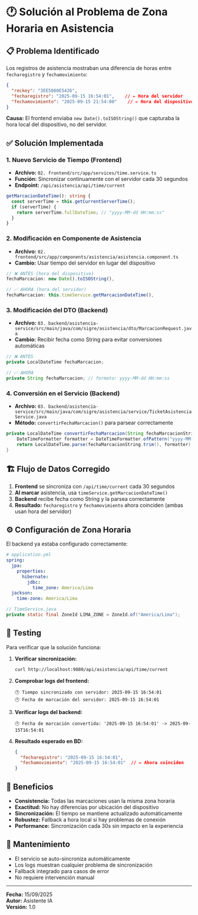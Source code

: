 # 🕐 Solución al Problema de Zona Horaria en Asistencia

## 📋 **Problema Identificado**

Los registros de asistencia mostraban una diferencia de horas entre `fecharegistro` y `fechamovimiento`:

```json
{
  "reckey": "3EE5060E5426",
  "fecharegistro": "2025-09-15 16:54:01",    // ← Hora del servidor
  "fechamovimiento": "2025-09-15 21:54:00"    // ← Hora del dispositivo (+5h diferencia)
}
```

**Causa:** El frontend enviaba `new Date().toISOString()` que capturaba la hora local del dispositivo, no del servidor.

## ✅ **Solución Implementada**

### 1. **Nuevo Servicio de Tiempo (Frontend)**
- **Archivo:** `02. frontend/src/app/services/time.service.ts`
- **Función:** Sincronizar continuamente con el servidor cada 30 segundos
- **Endpoint:** `/api/asistencia/api/time/current`

```typescript
getMarcacionDateTime(): string {
  const serverTime = this.getCurrentServerTime();
  if (serverTime) {
    return serverTime.fullDateTime; // "yyyy-MM-dd HH:mm:ss"
  }
}
```

### 2. **Modificación en Componente de Asistencia**
- **Archivo:** `02. frontend/src/app/components/asistencia/asistencia.component.ts`
- **Cambio:** Usar tiempo del servidor en lugar del dispositivo

```typescript
// ❌ ANTES (hora del dispositivo)
fechaMarcacion: new Date().toISOString(),

// ✅ AHORA (hora del servidor)
fechaMarcacion: this.timeService.getMarcacionDateTime(),
```

### 3. **Modificación del DTO (Backend)**
- **Archivo:** `03. backend/asistencia-service/src/main/java/com/sigre/asistencia/dto/MarcacionRequest.java`
- **Cambio:** Recibir fecha como String para evitar conversiones automáticas

```java
// ❌ ANTES
private LocalDateTime fechaMarcacion;

// ✅ AHORA  
private String fechaMarcacion; // formato: yyyy-MM-dd HH:mm:ss
```

### 4. **Conversión en el Servicio (Backend)**
- **Archivo:** `03. backend/asistencia-service/src/main/java/com/sigre/asistencia/service/TicketAsistenciaService.java`
- **Método:** `convertirFechaMarcacion()` para parsear correctamente

```java
private LocalDateTime convertirFechaMarcacion(String fechaMarcacionString, LocalDateTime fechaPorDefecto) {
    DateTimeFormatter formatter = DateTimeFormatter.ofPattern("yyyy-MM-dd HH:mm:ss");
    return LocalDateTime.parse(fechaMarcacionString.trim(), formatter);
}
```

## 🏗️ **Flujo de Datos Corregido**

1. **Frontend** se sincroniza con `/api/time/current` cada 30 segundos
2. **Al marcar** asistencia, usa `timeService.getMarcacionDateTime()` 
3. **Backend** recibe fecha como String y la parsea correctamente
4. **Resultado:** `fecharegistro` y `fechamovimiento` ahora coinciden (ambas usan hora del servidor)

## ⚙️ **Configuración de Zona Horaria**

El backend ya estaba configurado correctamente:

```yaml
# application.yml
spring:
  jpa:
    properties:
      hibernate:
        jdbc:
          time_zone: America/Lima
  jackson:
    time-zone: America/Lima
```

```java
// TimeService.java
private static final ZoneId LIMA_ZONE = ZoneId.of("America/Lima");
```

## 🧪 **Testing**

Para verificar que la solución funciona:

1. **Verificar sincronización:**
   ```bash
   curl http://localhost:9080/api/asistencia/api/time/current
   ```

2. **Comprobar logs del frontend:**
   ```
   🕐 Tiempo sincronizado con servidor: 2025-09-15 16:54:01
   🕐 Fecha de marcación del servidor: 2025-09-15 16:54:01
   ```

3. **Verificar logs del backend:**
   ```
   🕐 Fecha de marcación convertida: '2025-09-15 16:54:01' -> 2025-09-15T16:54:01
   ```

4. **Resultado esperado en BD:**
   ```json
   {
     "fecharegistro": "2025-09-15 16:54:01",
     "fechamovimiento": "2025-09-15 16:54:01"  // ← Ahora coinciden
   }
   ```

## 🚀 **Beneficios**

- **Consistencia:** Todas las marcaciones usan la misma zona horaria
- **Exactitud:** No hay diferencias por ubicación del dispositivo
- **Sincronización:** El tiempo se mantiene actualizado automáticamente
- **Robustez:** Fallback a hora local si hay problemas de conexión
- **Performance:** Sincronización cada 30s sin impacto en la experiencia

## 🔧 **Mantenimiento**

- El servicio se auto-sincroniza automáticamente
- Los logs muestran cualquier problema de sincronización
- Fallback integrado para casos de error
- No requiere intervención manual

---

**Fecha:** 15/09/2025  
**Autor:** Asistente IA  
**Versión:** 1.0  

